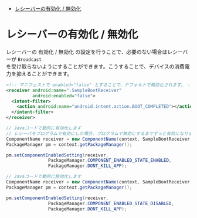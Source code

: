 <!-- TOC START min:1 max:3 link:true asterisk:false update:true -->
- [レシーバーの有効化 / 無効化](#レシーバーの有効化--無効化)
<!-- TOC END -->


# レシーバーの有効化 / 無効化

レシーバーの 有効化 / 無効化 の設定を行うことで、必要のない場合はレシーバーが `Broadcast`  
を受け取らないようにすることができます。こうすることで、デバイスの消費電力を抑えることができます。

```xml
<!-- マニフェストで enabled="false" とすることで、デフォルトで無効化されます。 -->
<receiver android:name=".SampleBootReceiver"
          android:enabled="false">
  <intent-filter>
    <action android:name="android.intent.action.BOOT_COMPLETED"></action>
  </intent-filter>
</receiver>
```

```Java
// Javaコードで動的に有効化します
// レシーバをプログラムで有効にした場合、プログラムで無効にするまでずっと有効になります。
ComponentName receiver = new ComponentName(context, SampleBootReceiver.class);
PackageManager pm = context.getPackageManager();

pm.setComponentEnabledSetting(receiver,
				PackageManager.COMPONENT_ENABLED_STATE_ENABLED,
				PackageManager.DONT_KILL_APP);
```

```Java
// Javaコードで動的に無効化します
ComponentName receiver = new ComponentName(context, SampleBootReceiver.class);
PackageManager pm = context.getPackageManager();

pm.setComponentEnabledSetting(receiver,
				PackageManager.COMPONENT_ENABLED_STATE_DISABLED,
				PackageManager.DONT_KILL_APP);
```
